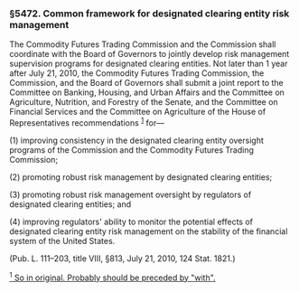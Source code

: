 ### §5472. Common framework for designated clearing entity risk management ###

The Commodity Futures Trading Commission and the Commission shall coordinate with the Board of Governors to jointly develop risk management supervision programs for designated clearing entities. Not later than 1 year after July 21, 2010, the Commodity Futures Trading Commission, the Commission, and the Board of Governors shall submit a joint report to the Committee on Banking, Housing, and Urban Affairs and the Committee on Agriculture, Nutrition, and Forestry of the Senate, and the Committee on Financial Services and the Committee on Agriculture of the House of Representatives recommendations <sup><a href="#5472_1_target" name="5472_1">1</a></sup> for—

(1) improving consistency in the designated clearing entity oversight programs of the Commission and the Commodity Futures Trading Commission;

(2) promoting robust risk management by designated clearing entities;

(3) promoting robust risk management oversight by regulators of designated clearing entities; and

(4) improving regulators' ability to monitor the potential effects of designated clearing entity risk management on the stability of the financial system of the United States.

(Pub. L. 111–203, title VIII, §813, July 21, 2010, 124 Stat. 1821.)

[<sup>1</sup> So in original. Probably should be preceded by "with".](#5472_1)
